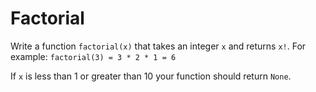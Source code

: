 # Factorial

Write a function `factorial(x)` that takes an integer `x` and returns `x!`.
For example: `factorial(3) = 3 * 2 * 1 = 6`

If `x` is less than 1 or greater than 10 your function should return `None`.
